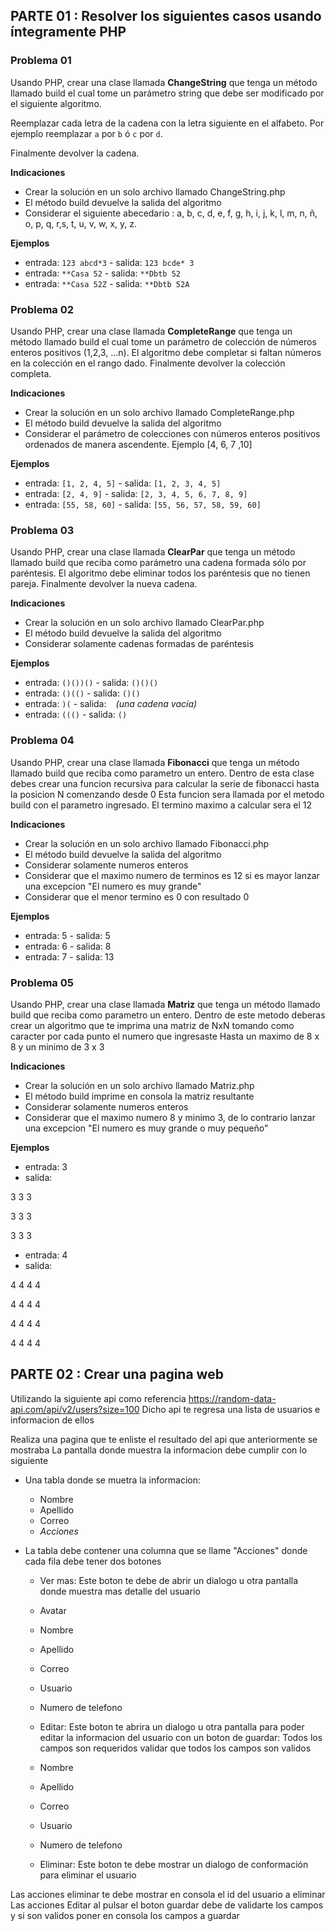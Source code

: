PARTE 01 : Resolver los siguientes casos usando íntegramente PHP
---

### Problema 01

Usando PHP, crear una clase llamada **ChangeString** que tenga un método llamado build
el cual tome un parámetro string que debe ser modificado por el siguiente algoritmo.

Reemplazar cada letra de la cadena con la letra siguiente en el alfabeto. 
Por ejemplo reemplazar ```a``` por ```b``` ó ```c``` por ```d```.

Finalmente devolver la cadena.

**Indicaciones**

- Crear la solución en un solo archivo llamado ChangeString.php
- El método build devuelve la salida del algoritmo
- Considerar el siguiente abecedario : a, b, c, d, e, f, g, h, i, j, k, l, m, n, ñ, o, p, q, r,s, t, u, v, w, x, y, z.

**Ejemplos**
- entrada: ```123 abcd*3``` - salida: ```123 bcde* 3```
- entrada: ```**Casa 52``` - salida: ```**Dbtb 52```
- entrada: ```**Casa 52Z``` - salida: ```**Dbtb 52A```

### Problema 02

Usando PHP, crear una clase llamada **CompleteRange** que tenga un método
llamado build el cual tome un parámetro de colección de números enteros
positivos (1,2,3, ...n). El algoritmo debe completar si faltan números en la
colección en el rango dado. Finalmente devolver la colección completa.

**Indicaciones**

- Crear la solución en un solo archivo llamado CompleteRange.php
- El método build devuelve la salida del algoritmo
- Considerar el parámetro de colecciones con números enteros positivos ordenados de manera ascendente. Ejemplo [4, 6, 7 ,10]

**Ejemplos**
- entrada: ```[1, 2, 4, 5]``` - salida: ```[1, 2, 3, 4, 5]```
- entrada: ```[2, 4, 9]``` - salida: ```[2, 3, 4, 5, 6, 7, 8, 9]```
- entrada: ```[55, 58, 60]``` - salida: ```[55, 56, 57, 58, 59, 60]```

### Problema 03

Usando PHP, crear una clase llamada **ClearPar** que tenga un método llamado
build que reciba como parámetro una cadena formada sólo por paréntesis. 
El algoritmo debe eliminar todos los paréntesis que no tienen
pareja. Finalmente devolver la nueva cadena.

**Indicaciones**

- Crear la solución en un solo archivo llamado ClearPar.php
- El método build devuelve la salida del algoritmo
- Considerar solamente cadenas formadas de paréntesis

**Ejemplos**

- entrada: ```()())()``` - salida: ```()()()```
- entrada: ```()(()``` - salida: ```()()```
- entrada: ```)(``` - salida: ``` ``` *(una cadena vacía)*
- entrada: ```((()``` - salida: ```()```


### Problema 04

Usando PHP, crear una clase llamada **Fibonacci** que tenga un método llamado
build que reciba como parametro un entero. 
Dentro de esta clase debes crear una funcion recursiva para calcular la serie de fibonacci hasta la posicion N comenzando desde 0
Esta funcion sera llamada por el metodo build con el parametro ingresado.
El termino maximo a calcular sera el 12

**Indicaciones**

- Crear la solución en un solo archivo llamado Fibonacci.php
- El método build devuelve la salida del algoritmo
- Considerar solamente numeros enteros
- Considerar que el maximo numero de terminos es 12 si es mayor lanzar una excepcion "El numero es muy grande"
- Considerar que el menor termino es 0 con resultado 0

**Ejemplos**
- entrada: 5 - salida: 5
- entrada: 6 - salida: 8
- entrada: 7 - salida: 13




### Problema 05

Usando PHP, crear una clase llamada **Matriz** que tenga un método llamado
build que reciba como parametro un entero. 
Dentro de este metodo deberas crear un algoritmo que te imprima una matriz de NxN tomando como caracter por cada punto el numero que ingresaste 
Hasta un maximo de 8 x 8 y un minimo de 3 x 3

**Indicaciones**

- Crear la solución en un solo archivo llamado Matriz.php
- El método build imprime en consola la matriz resultante
- Considerar solamente numeros enteros
- Considerar que el maximo numero 8 y minimo 3, de lo contrario lanzar una excepcion "El numero es muy grande o muy pequeño"

**Ejemplos**
- entrada: 3
- salida:

3   3   3

3   3   3

3   3   3

- entrada: 4
- salida:

4  4  4  4

4  4  4  4

4  4  4  4

4  4  4  4



PARTE 02 : Crear una pagina web
---

Utilizando la siguiente api como referencia https://random-data-api.com/api/v2/users?size=100
Dicho api te regresa una lista de usuarios e informacion de ellos

Realiza una pagina que te enliste el resultado del api que anteriormente se mostraba
La pantalla donde muestra la informacion debe cumplir con lo siguiente
  - Una tabla donde se muetra la informacion:
    - Nombre
    - Apellido
    - Correo
    - *Acciones*
  - La tabla debe contener una columna que se llame "Acciones" donde cada fila debe tener dos botones


    -  Ver mas: Este boton te debe de abrir un dialogo u otra pantalla donde muestra mas detalle del usuario
      - Avatar
      - Nombre
      - Apellido
      - Correo
      - Usuario
      - Numero de telefono


    -  Editar: Este boton te abrira un dialogo u otra pantalla para poder editar la informacion del usuario con un boton de guardar: Todos los campos son requeridos validar que todos los campos son validos
      - Nombre
      - Apellido
      - Correo
      - Usuario
      - Numero de telefono


    -  Eliminar: Este boton te debe mostrar un dialogo de conformación para eliminar el usuario

Las acciones eliminar te debe mostrar en consola el id del usuario a eliminar
Las acciones Editar al pulsar el boton guardar debe de validarte los campos y si son validos poner en consola los campos a guardar
